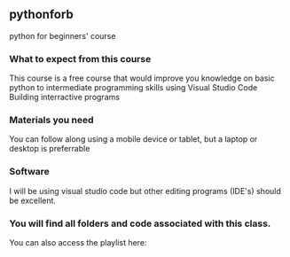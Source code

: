 ## pythonforb
python for beginners' course 

### What to expect from this course
This course is a free course that would improve you knowledge on
  basic python to intermediate programming skills
  using Visual Studio Code
  Building interractive programs
### Materials you need 
You can follow along using a mobile device or tablet, but a laptop or desktop is preferrable
### Software
I will be using visual studio code but other editing programs (IDE's) should be excellent. 
  
 ### You will find all folders and code associated with this class. 
 You can also access the playlist here: 
